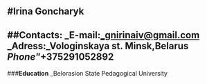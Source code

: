 #**Irina Goncharyk**
-------------------
##**Contacts:**
_E-mail:_gnirinaiv@gmail.com
_Adress:_Vologinskaya st. Minsk,Belarus
_Phone"_+375291052892
----------------------
###**Education**
_Belorasion State Pedagogical University